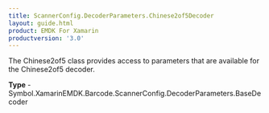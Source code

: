 ```yaml
---
title: ScannerConfig.DecoderParameters.Chinese2of5Decoder
layout: guide.html 
product: EMDK For Xamarin 
productversion: '3.0' 
---
```

The Chinese2of5 class provides access to parameters that are available for the Chinese2of5 decoder.

**Type** - Symbol.XamarinEMDK.Barcode.ScannerConfig.DecoderParameters.BaseDecoder



